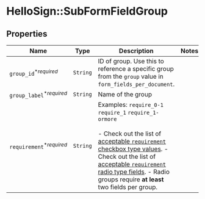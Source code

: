 # HelloSign::SubFormFieldGroup



## Properties

| Name | Type | Description | Notes |
| ---- | ---- | ----------- | ----- |
| `group_id`<sup>*_required_</sup> | ```String``` |  ID of group. Use this to reference a specific group from the `group` value in `form_fields_per_document`.  |  |
| `group_label`<sup>*_required_</sup> | ```String``` |  Name of the group  |  |
| `requirement`<sup>*_required_</sup> | ```String``` |  Examples: `require_0-1` `require_1` `require_1-ormore`<br><br>- Check out the list of [acceptable `requirement` checkbox type values](https://app.hellosign.com/api/reference#CheckboxFieldGrouping). - Check out the list of [acceptable `requirement` radio type fields](https://app.hellosign.com/api/reference#RadioFieldGrouping). - Radio groups require **at least** two fields per group.  |  |

